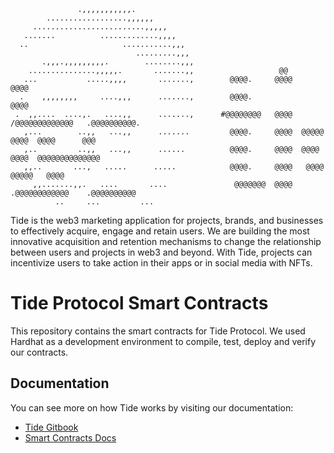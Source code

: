 ```
               .,,,,,,,,,,,.
        ..................,,,,,,
     .........................,,,,,
   .......          .............,,,,
  ..                     ...........,,,
                            .........,,,
       .,,,.,,,,,,,,,.        ........,,,
    ...............,,,,,.       .......,,                   @@
   ...           .....,,,,       .......,        @@@@.     @@@@             @@@@
  .    ,,,,,,,,     ....,,,      .......,        @@@@.                      @@@@
 .  ,,....  ....,.   ....,,      .......,      #@@@@@@@@   @@@@   /@@@@@@@@@@@@@   .@@@@@@@@@@.
   ,...        ..,,   ...,,      .......         @@@@.     @@@@  @@@@@      @@@@  @@@@      @@@
   ,..         ..,,   ...,,      ......          @@@@.     @@@@  @@@@       @@@@  @@@@@@@@@@@@@@
   ,,..       ...,   .....      .....            @@@@.     @@@@   @@@@     @@@@@   @@@@
     ,,.......,,.   ....       ....               @@@@@@@  @@@@    .@@@@@@@@@@@@    .@@@@@@@@@@
          ..     ...         ...

```

Tide is the web3 marketing application for projects, brands, and businesses to effectively acquire, engage and retain users.
We are building the most innovative acquisition and retention mechanisms to change the relationship between users and projects in web3 and beyond. With Tide, projects can incentivize users to take action in their apps or in social media with NFTs.

# Tide Protocol Smart Contracts

This repository contains the smart contracts for Tide Protocol. We used Hardhat as a development environment to compile, test, deploy and verify our contracts.

## Documentation

You can see more on how Tide works by visiting our documentation:

- [Tide Gitbook](https://fiveelementslabs.gitbook.io/tide/about-tide/web3-marketing-protocol)
- [Smart Contracts Docs](https://fiveelementslabs.gitbook.io/tide/contracts/smart-contracts-overview)
